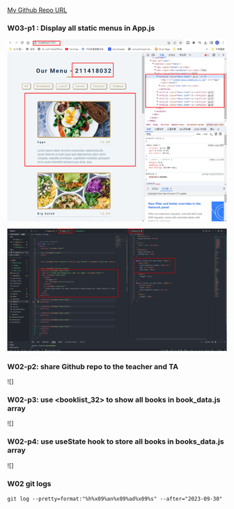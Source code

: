 [My Github Repo URL](https://github.com/sies890056/1121-wp1-demo-211418032/tree/main)
### W03-p1 : Display all static menus in App.js

![](w03-p01-1.png)

![](w03-p01-2.png)

### W02-p2: share Github repo to the teacher and TA

![]

### W02-p3: use <booklist_32> to show all books in book_data.js array

![]

### W02-p4: use useState hook to store all books in books_data.js array

![]

### W02 git logs

```
git log --pretty=format:"%h%x09%an%x09%ad%x09%s" --after="2023-09-30"


```